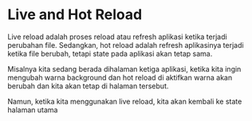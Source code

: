 # Live and Hot Reload

Live reload adalah proses reload atau refresh aplikasi ketika terjadi perubahan file. Sedangkan, hot reload adalah refresh aplikasinya terjadi ketika file berubah, tetapi state pada aplikasi akan tetap sama.

Misalnya kita sedang berada dihalaman ketiga aplikasi, ketika kita ingin mengubah warna background dan hot reload di aktifkan warna akan berubah dan kita akan tetap di halaman tersebut.

Namun, ketika kita menggunakan live reload, kita akan kembali ke state halaman utama

